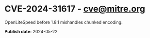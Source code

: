 # CVE-2024-31617 - cve@mitre.org

OpenLiteSpeed before 1.8.1 mishandles chunked encoding.

**Publish date:** 2024-05-22
